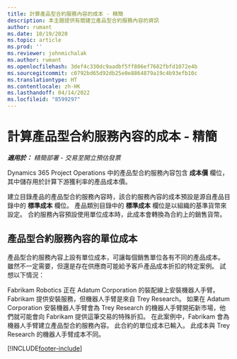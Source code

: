 ```yaml
---
title: 計算產品型合約服務內容的成本 - 精簡
description: 本主題提供有關建立產品型合約服務內容的資訊
author: rumant
ms.date: 10/19/2020
ms.topic: article
ms.prod: ''
ms.reviewer: johnmichalak
ms.author: rumant
ms.openlocfilehash: 3def4c330dc9aadbf5ff806ef7682fbfd1072e4b
ms.sourcegitcommit: c0792bd65d92db25e0e8864879a19c4b93efb10c
ms.translationtype: HT
ms.contentlocale: zh-HK
ms.lasthandoff: 04/14/2022
ms.locfileid: "8599297"
---
```

# <a name="cost-product-based-contract-lines---lite"></a>計算產品型合約服務內容的成本 - 精簡

_**適用於：** 精簡部署 - 交易至開立預估發票_


Dynamics 365 Project Operations 中的產品型合約服務內容包含 **成本價** 欄位，其中儲存用於計算下游獲利率的產品成本價。

建立目錄產品的產品型合約服務內容時，該合約服務內容的成本預設是源自產品目錄中的 **標準成本** 欄位。 產品類別目錄中的 **標準成本** 欄位是以組織的基準貨幣來設定。 合約服務內容預設使用單位成本時，此成本會轉換為合約上的銷售貨幣。

## <a name="unit-cost-on-a-product-based-contract-line"></a>產品型合約服務內容的單位成本

產品型合約服務內容上設有單位成本，可讓每個銷售單位各有不同的產品成本。 雖然不一定需要，但還是存在供應商可能給予客戶產品成本折扣的特定案例。 試想以下情況：

Fabrikam Robotics 正在 Adatum Corporation 的裝配線上安裝機器人手臂。 Fabrikam 提供安裝服務，但機器人手臂是來自 Trey Research。 如果在 Adatum Corporation 安裝機器人手臂會為 Trey Research 的機器人手臂開拓新市場，他們就可能會向 Fabrikam 提供這筆交易的特殊折扣。 在此案例中，Fabrikam 會為機器人手臂建立產品型合約服務內容。 此合約的單位成本已輸入。 此成本與 Trey Research 的機器人手臂成本不同。


[!INCLUDE[footer-include](../../includes/footer-banner.md)]